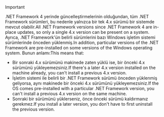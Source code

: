 
> [!IMPORTANT]
> <span data-ttu-id="69ce9-101">.NET Framework 4 yerinde güncelleştirmelerinin olduğundan, tüm .NET Framework sürümleri, bu nedenle yalnızca bir tek 4.x sürümü bir sistemde mevcut olabilir.</span><span class="sxs-lookup"><span data-stu-id="69ce9-101">All .NET Framework versions since .NET Framework 4 are in-place updates, so only a single 4.x version can be present on a system.</span></span> <span data-ttu-id="69ce9-102">Ayrıca, .NET Framework'ün belirli sürümlerini bazı Windows işletim sistemi sürümlerinde önceden yüklenmiş.</span><span class="sxs-lookup"><span data-stu-id="69ce9-102">In addition, particular versions of the .NET Framework are pre-installed on some versions of the Windows operating system.</span></span> <span data-ttu-id="69ce9-103">Bunun anlamı:</span><span class="sxs-lookup"><span data-stu-id="69ce9-103">This means that:</span></span>
>
> - <span data-ttu-id="69ce9-104">Bir sonraki 4.x sürümünü makinede zaten yüklü ise, bir önceki 4.x sürümünü yükleyemezsiniz.</span><span class="sxs-lookup"><span data-stu-id="69ce9-104">If there's a later 4.x version installed on the machine already, you can't install a previous 4.x version.</span></span>
> - <span data-ttu-id="69ce9-105">İşletim sistemi ile belirli bir .NET Framework sürümü önceden yüklenmiş geliyorsa, aynı makinede bir önceki 4.x sürümünü yükleyemezsiniz.</span><span class="sxs-lookup"><span data-stu-id="69ce9-105">If the OS comes pre-installed with a particular .NET Framework version, you can't install a previous 4.x version on the same machine.</span></span>
> - <span data-ttu-id="69ce9-106">Sonraki bir sürümünü yüklerseniz, önce önceki sürümü kaldırmanız gerekmez.</span><span class="sxs-lookup"><span data-stu-id="69ce9-106">If you install a later version, you don't have to first uninstall the previous version.</span></span>


